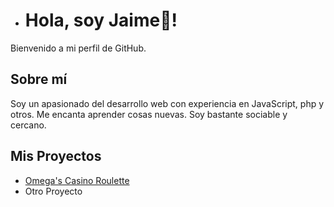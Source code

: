 - # Hola, soy Jaime👋!

Bienvenido a mi perfil de GitHub. 

## Sobre mí
Soy un apasionado del desarrollo web con experiencia en JavaScript, php y otros.
Me encanta aprender cosas nuevas.
Soy bastante sociable y cercano.

## Mis Proyectos
- [Omega's Casino Roulette]((https://github.com/LaSalleGraciaDAW-23-24/m06-uf1-pr-23-24-brian-bautista-jaime-higueras))
- Otro Proyecto 

<!---
Jimbohr/Jimbohr is a ✨ special ✨ repository because its `README.md` (this file) appears on your GitHub profile.
You can click the Preview link to take a look at your changes.
--->
